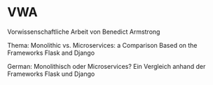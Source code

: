 # VWA
Vorwissenschaftliche Arbeit von Benedict Armstrong

Thema: Monolithic vs. Microservices: a Comparison Based on the Frameworks Flask and Django

German: Monolithisch oder Microservices? Ein Vergleich anhand der Frameworks Flask und Django